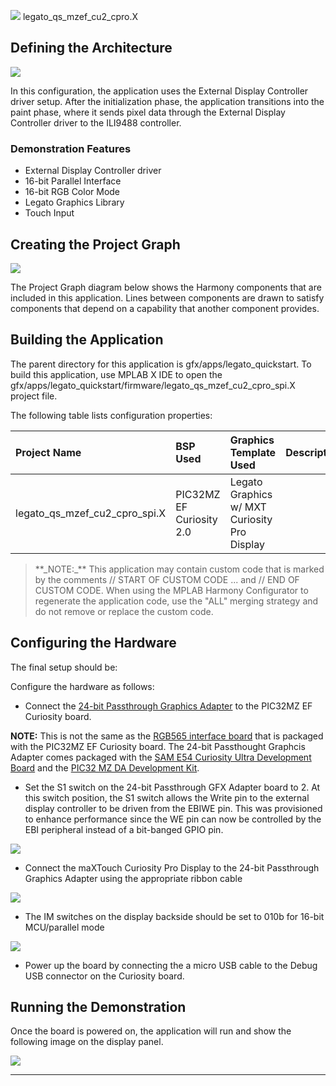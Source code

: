 
![](../../../../docs/images/mhgs.png) legato_qs_mzef_cu2_cpro.X

Defining the Architecture
-------------------------

![](../../../../docs/images/pic32mz_ef_cu_cpro_ili9488.png)

In this configuration, the application uses the External Display Controller driver setup. After the initialization phase, the application transitions into the paint phase, where it sends pixel data through the External Display Controller driver to the ILI9488 controller.

### Demonstration Features

-   External Display Controller driver
-   16-bit Parallel Interface
-   16-bit RGB Color Mode
-   Legato Graphics Library
-   Touch Input

Creating the Project Graph
--------------------------

![](../../../../docs/images/external_controller_rgb565_mxt_mzef_cu_xpro_parallel_pg.png)

The Project Graph diagram below shows the Harmony components that are included in this application. Lines between components are drawn to satisfy components that depend on a capability that another component provides.



Building the Application
------------------------

The parent directory for this application is gfx/apps/legato_quickstart. To build this application, use MPLAB X IDE to open the gfx/apps/legato_quickstart/firmware/legato_qs_mzef_cu2_cpro_spi.X project file.

The following table lists configuration properties:

|Project Name|BSP Used|Graphics Template Used|Description|
|:-----------|:-------|:---------------------|:----------|
|legato_qs_mzef_cu2_cpro_spi.X|PIC32MZ EF Curiosity 2.0|Legato Graphics w/ MXT Curiosity Pro Display|

> \*\*\_NOTE:\_\*\* This application may contain custom code that is marked by the comments // START OF CUSTOM CODE ... and // END OF CUSTOM CODE. When using the MPLAB Harmony Configurator to regenerate the application code, use the "ALL" merging strategy and do not remove or replace the custom code.

Configuring the Hardware
------------------------

The final setup should be:

Configure the hardware as follows:

-   Connect the [24-bit Passthrough Graphics Adapter](https://www.microchip.com/Developmenttools/ProductDetails/AC320213) to the PIC32MZ EF Curiosity board.

**NOTE:** This is not the same as the [RGB565 interface board](https://www.microchip.com/Developmenttools/ProductDetails/AC320212) that is packaged with the PIC32MZ EF Curiosity board.  The 24-bit Passthought Graphcis Adapter comes packaged with the [SAM E54 Curiosity Ultra Development Board](https://www.microchip.com/Developmenttools/ProductDetails/DM320210) and the [PIC32 MZ DA Development Kit](https://www.microchip.com/developmenttools/ProductDetails/PartNO/EV87D54A).

- Set the S1 switch on the 24-bit Passthrough GFX Adapter board to 2. At this switch position, the S1 switch allows the Write pin to the external display controller to be driven from the EBIWE pin. This was provisioned to enhance performance since the WE pin can now be controlled by the EBI peripheral instead of a bit-banged GPIO pin.

![](../../../../docs/images/24bit_passthrough_jumper_2.png)

-   Connect the maXTouch Curiosity Pro Display to the 24-bit Passthrough Graphics Adapter using the appropriate ribbon cable

![](../../../../docs/images/ili9488_rgb565_mxt_mzef_cu_xpro_parallel_cf1.png)

-   The IM switches on the display backside should be set to 010b for 16-bit MCU/parallel mode

![](../../../../docs/images/pic32mzef_cu_cpro_ili_16bit_parallel.png)

-   Power up the board by connecting the a micro USB cable to the Debug USB connector on the Curiosity board.


Running the Demonstration
-------------------------

Once the board is powered on, the application will run and show the following image on the display panel.

![](../../../../docs/images/legato_quickstart_running_ili9488_rgb565_mxt_mzef_cu_xpro_parallel.png)

* * * * *

 
